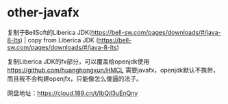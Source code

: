 # other-javafx
复制于BellSoft的Liberica JDK(https://bell-sw.com/pages/downloads/#/java-8-lts)    |    copy from Liberica JDK (https://bell-sw.com/pages/downloads/#/java-8-lts)

复制Liberica JDK的fx部分，可以覆盖给openjdk使用
https://github.com/huanghongxun/HMCL 需要javafx，openjdk默认不携带，而且我不会构建openjfx，只能像怎么傻逼的法子。

网盘地址：https://cloud.189.cn/t/IbQjI3uEnQny
